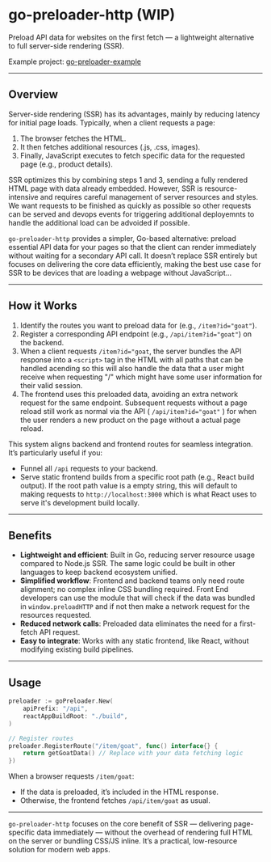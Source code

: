 # go-preloader-http (WIP)

Preload API data for websites on the first fetch — a lightweight alternative to full server-side rendering (SSR).

Example project: [go-preloader-example](https://github.com/picklejw/go-preloader-example)

---

## Overview

Server-side rendering (SSR) has its advantages, mainly by reducing latency for initial page loads. Typically, when a client requests a page:

1. The browser fetches the HTML.
2. It then fetches additional resources (.js, .css, images).
3. Finally, JavaScript executes to fetch specific data for the requested page (e.g., product details).

SSR optimizes this by combining steps 1 and 3, sending a fully rendered HTML page with data already embedded. However, SSR is resource-intensive and requires careful management of server resources and styles. We want requests to be finished as quickly as possible so other requests can be served and devops events for triggering additional deployemnts to handle the additional load can be advoided if possible.

`go-preloader-http` provides a simpler, Go-based alternative: preload essential API data for your pages so that the client can render immediately without waiting for a secondary API call. It doesn’t replace SSR entirely but focuses on delivering the core data efficiently, making the best use case for SSR to be devices that are loading a webpage without JavaScript...

---

## How it Works

1. Identify the routes you want to preload data for (e.g., `/item?id="goat"`).
2. Register a corresponding API endpoint (e.g., `/api/item?id="goat"`) on the backend.
3. When a client requests `/item?id="goat`, the server bundles the API response into a `<script>` tag in the HTML with all paths that can be handled acending so this will also handle the data that a user might receive when requesting "/" which might have some user information for their valid session.
4. The frontend uses this preloaded data, avoiding an extra network request for the same endpoint. Subsequent requests without a page reload still work as normal via the API ( `/api/item?id="goat"` ) for when the user renders a new product on the page without a actual page reload.

This system aligns backend and frontend routes for seamless integration. It’s particularly useful if you:

* Funnel all `/api` requests to your backend.
* Serve static frontend builds from a specific root path (e.g., React build output). If the root path value is a empty string, this will default to making requests to `http://localhost:3000` which is what React uses to serve it's development build locally.

---

## Benefits

* **Lightweight and efficient**: Built in Go, reducing server resource usage compared to Node.js SSR. The same logic could be built in other languages to keep backend ecosystem unified.
* **Simplified workflow**: Frontend and backend teams only need route alignment; no complex inline CSS bundling required. Front End developers can use the module that will check if the data was bundled in `window.preloadHTTP` and if not then make a network request for the resources requested.
* **Reduced network calls**: Preloaded data eliminates the need for a first-fetch API request.
* **Easy to integrate**: Works with any static frontend, like React, without modifying existing build pipelines.

---

## Usage

```go
preloader := goPreloader.New(
    apiPrefix: "/api",
    reactAppBuildRoot: "./build",
)

// Register routes
preloader.RegisterRoute("/item/goat", func() interface{} {
    return getGoatData() // Replace with your data fetching logic
})
```

When a browser requests `/item/goat`:

* If the data is preloaded, it’s included in the HTML response.
* Otherwise, the frontend fetches `/api/item/goat` as usual.

---

`go-preloader-http` focuses on the core benefit of SSR — delivering page-specific data immediately — without the overhead of rendering full HTML on the server or bundling CSS/JS inline. It’s a practical, low-resource solution for modern web apps.
